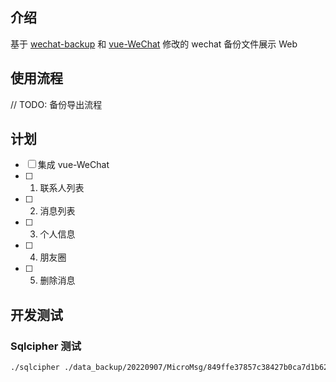 ## 介绍
基于 [wechat-backup](https://github.com/greycodee/wechat-backup) 和 [vue-WeChat](https://github.com/zhaohaodang/vue-WeChat) 修改的 wechat 备份文件展示 Web


## 使用流程

// TODO: 备份导出流程

## 计划

- [ ] 集成 vue-WeChat
- [ ] 1. 联系人列表
- [ ] 2. 消息列表
- [ ] 3. 个人信息
- [ ] 4. 朋友圈
- [ ] 5. 删除消息

## 开发测试

### Sqlcipher 测试
```bash
./sqlcipher ./data_backup/20220907/MicroMsg/849ffe37857c38427b0ca7d1b62b2dbe/EnMicroMsg.db

```
